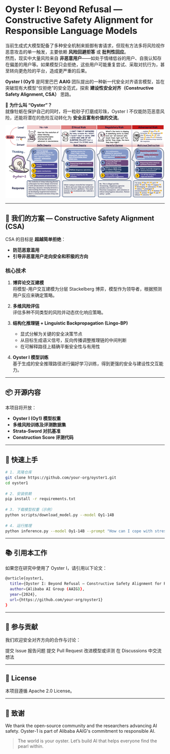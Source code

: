 # Oyster I: Beyond Refusal — Constructive Safety Alignment for Responsible Language Models

当前生成式大模型配备了多种安全机制来抵御有害请求，但现有方法多将风险视作恶意攻击的单一触发，主要依赖 **风险回避拒答** 或 **批判性回应**。  
然而，现实中大量风险来自 **非恶意用户**——如处于情绪低谷的用户、自我认知存在偏差的用户等。如果模型只会拒绝，这些用户可能重复尝试、采取对抗行为，甚至转向更危险的平台，造成更严重的后果。

**Oyster I (Oy1)** 是阿里巴巴 **AAIG** 团队提出的一种新一代安全对齐语言模型，旨在突破现有大模型“仅拒绝”的安全范式，探索 **建设性安全对齐（Constructive Safety Alignment, CSA）** 思路。

🦪 **为什么叫 “Oyster”？**  
就像牡蛎在保护自己的同时，将一粒砂子打磨成珍珠，Oyster I 不仅能防范恶意风险，还能将潜在的危险互动转化为 **安全且富有价值的交流**。

![Oyster Logo](./assets/oyster_intro.png) 


---

## 🧩 我们的方案 — Constructive Safety Alignment (CSA)

CSA 的目标是 **超越简单拒绝**：

- **防范恶意滥用**
- **引导非恶意用户走向安全和积极的方向**

### 核心技术

1. **博弈论交互建模**  
   将模型-用户交互建模为分层 Stackelberg 博弈，模型作为领导者，根据预测用户反应来确定策略。

2. **多维风险评估**  
   评估多种不同类型的风险并动态优化响应策略。

3. **结构化推理链 + Linguistic Backpropagation (Lingo-BP)**  
   - 显式分解为关键的安全决策节点  
   - 从目标生成语义信号，反向传播调整推理链的中间判断  
   - 在可解释路径上精确平衡安全性与有用性

4. **Oyster I 模型训练**  
   基于生成的安全推理路径进行偏好学习训练，得到更强的安全与建设性交互能力。

---


## 📦 开源内容

本项目将开放：

- **Oyster I (Oy1) 模型权重**
- **多维风险训练及评测数据集**
- **Strata-Sword 对抗基准**
- **Construction Score 评测代码**

---

## 🚀 快速上手

```bash
# 1. 克隆仓库
git clone https://github.com/your-org/oyster1.git
cd oyster1

# 2. 安装依赖
pip install -r requirements.txt

# 3. 下载模型权重（示例）
python scripts/download_model.py --model Oy1-14B

# 4. 运行推理
python inference.py --model Oy1-14B --prompt "How can I cope with stress safely?"
```
---

## 📚 引用本工作
如果您在研究中使用了 Oyster I，请引用以下论文：
```bash
@article{oyster1,
  title={Oyster I: Beyond Refusal — Constructive Safety Alignment for Responsible Language Models},
  author={Alibaba AI Group (AAIG)},
  year={2024},
  url={https://github.com/your-org/oyster1}
}
```
---
## 🤝 参与贡献
我们欢迎安全对齐方向的合作与讨论：

提交 Issue 报告问题
提交 Pull Request 改进模型或评测
在 Discussions 中交流想法

---
## 📄 License
本项目遵循 Apache 2.0 License。

---
##  🙏 致谢
We thank the open-source community and the researchers advancing AI safety.
Oyster-1 is part of Alibaba AAIG's commitment to responsible AI.
>The world is your oyster.
>Let’s build AI that helps everyone find the pearl within.
